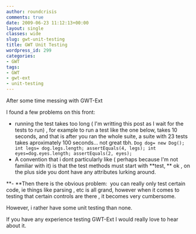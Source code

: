 ```yaml
---
author: roundcrisis
comments: true
date: 2009-06-23 11:12:13+00:00
layout: single
classes: wide
slug: gwt-unit-testing
title: GWT Unit Testing
wordpress_id: 299
categories:
- GWT
tags:
- GWT
- gwt-ext
- unit-testing
---
```


After some time messing with GWT-Ext

I found a few problems on this front:

- running the test takes too long ( I'm writting this post as I wait for the tests to run) , for example to run a test like the one below, takes 10 seconds, and that is after you ran the whole suite, a suite with 23 tests takes aproximately 100 seconds... not great tbh.
`
Dog dog= new Dog();
int legs= dog.legs.length;
assertEquals(4, legs);
int eyes=dog.eyes.length;
assertEquals(2, eyes);
`
- A convention that i dont particularly like ( perhaps because I'm not familiar with it) is that the test methods must start with **test, ** ok , on the plus side you dont have any attributes lurking around.

**- **Then there is the obvious problem:  you can really only test certain code, ie things like parsing , etc is all grand, however when it comes to testing that certain controls are there , it becomes very cumbersome.

However, i rather have some unit testing than none.

If you have any experience testing GWT-Ext I would really love to hear about it.
